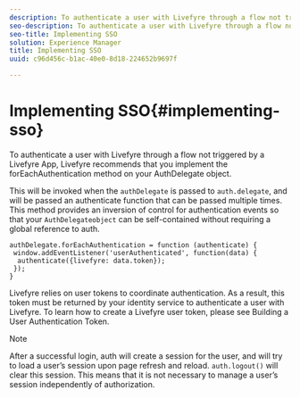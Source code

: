 ```yaml
---
description: To authenticate a user with Livefyre through a flow not triggered by a Livefyre App, Livefyre recommends that you implement the forEachAuthentication method on your AuthDelegate object.
seo-description: To authenticate a user with Livefyre through a flow not triggered by a Livefyre App, Livefyre recommends that you implement the forEachAuthentication method on your AuthDelegate object.
seo-title: Implementing SSO
solution: Experience Manager
title: Implementing SSO
uuid: c96d456c-b1ac-40e0-8d18-224652b9697f

---
```


# Implementing SSO{#implementing-sso}

To authenticate a user with Livefyre through a flow not triggered by a Livefyre App, Livefyre recommends that you implement the forEachAuthentication method on your AuthDelegate object.

This will be invoked when the `authDelegate` is passed to `auth.delegate`, and will be passed an authenticate function that can be passed multiple times. This method provides an inversion of control for authentication events so that your `AuthDelegateobject` can be self-contained without requiring a global reference to auth.

```
authDelegate.forEachAuthentication = function (authenticate) { 
 window.addEventListener('userAuthenticated', function(data) { 
  authenticate({livefyre: data.token}); 
 }); 
}
```

Livefyre relies on user tokens to coordinate authentication. As a result, this token must be returned by your identity service to authenticate a user with Livefyre. To learn how to create a Livefyre user token, please see Building a User Authentication Token.

>[!NOTE]
>
>After a successful login, auth will create a session for the user, and will try to load a user’s session upon page refresh and reload. `auth.logout()` will clear this session. This means that it is not necessary to manage a user’s session independently of authorization.

